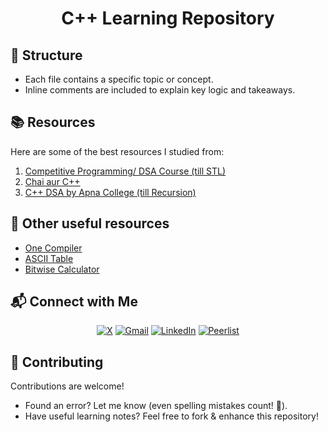 <h1 align="center">C++ Learning Repository</h1>

## 📂 Structure
- Each file contains a specific topic or concept.
- Inline comments are included to explain key logic and takeaways.

## 📚 Resources
Here are some of the best resources I studied from: 

1. [Competitive Programming/ DSA Course (till STL)](https://www.youtube.com/playlist?list=PLauivoElc3ggagradg8MfOZreCMmXMmJ-)
2. [Chai aur C++](https://www.youtube.com/playlist?list=PLu71SKxNbfoCPfgKZS8UE0MDuwiKvL8zi)
3. [C++ DSA by Apna College (till Recursion)](https://developer.mozilla.org/en-US/docs/Web/JavaScript)

## 🔗 Other useful resources
- [One Compiler](https://onecompiler.com/cpp)
- [ASCII Table](https://www.asciitable.com/)
- [Bitwise Calculator](https://tc39.es/ecma262/)

## 📬 Connect with Me  
  
<div align="center">

[![X](https://img.shields.io/badge/X-%23000000.svg?logo=X&logoColor=white)](https://twitter.com/VishalKapgate)
[![Gmail](https://img.shields.io/badge/Gmail-D14836?logo=gmail&logoColor=white)](mailto:vishaldk26@gmail.com)
[![LinkedIn](https://custom-icon-badges.demolab.com/badge/LinkedIn-0A66C2?logo=linkedin-white&logoColor=fff)](https://linkedin.com/in/vishalkapgate)
[![Peerlist](https://img.shields.io/badge/-Peerlist-00AA45?style=flat&logo=peerlist&logoColor=white)](https://peerlist.io/vishalkapgate)

</div>

## 🤝 Contributing
Contributions are welcome!  

- Found an error? Let me know (even spelling mistakes count! 📝).  
- Have useful learning notes? Feel free to fork & enhance this repository!
